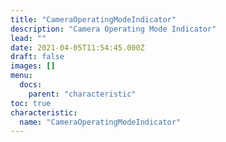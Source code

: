 ```yaml
---
title: "CameraOperatingModeIndicator"
description: "Camera Operating Mode Indicator"
lead: ""
date: 2021-04-05T11:54:45.000Z
draft: false
images: []
menu:
  docs:
    parent: "characteristic"
toc: true
characteristic:
  name: "CameraOperatingModeIndicator"
---
```

